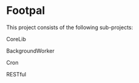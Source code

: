 Footpal
==========

This project consists of the following sub-projects:

CoreLib

BackgroundWorker

Cron

RESTful


